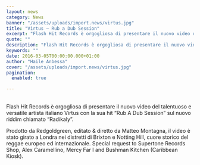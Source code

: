 ```yaml
---
layout: news
category: News
banner: "/assets/uploads/import.news/virtus.jpg"
title: "Virtus – Rub a Dub Session"
excerpt: "Flash Hit Records è orgogliosa di presentare il nuovo video del talentuoso e versatile artista italiano Virtus con la sua hit “Rub A Dub Session” sul nuovo riddim chiamato “Radikaly”. Prodotto da Redgoldgreen, editato & diretto da Matteo Montagna, il video è stato girato a Londra nei distretti di Brixton e Notting Hill, cuore storico [&hellip"
quote: ""
description: "Flash Hit Records è orgogliosa di presentare il nuovo video del talentuoso e versatile artista italiano Virtus con la sua hit “Rub A Dub Session” sul nuovo riddim chiamato “Radikaly”. Prodotto da Redgoldgreen, editato & diretto da Matteo Montagna, il video è stato girato a Londra nei distretti di Brixton e Notting Hill, cuore storico [&hellip"
keywords: ""
date: 2016-03-05T00:00:00.000+01:00
author: "Haile Anbessa"
cover: "/assets/uploads/import.news/virtus.jpg"
pagination:
  enabled: true

---
```


[](https://hotmc.com/wp-content/uploads/2016/03/virtus.jpg)  
Flash Hit Records è orgogliosa di presentare il nuovo video del talentuoso e versatile artista italiano Virtus con la sua hit “Rub A Dub Session” sul nuovo riddim chiamato “Radikaly”.

Prodotto da Redgoldgreen, editato & diretto da Matteo Montagna, il video è stato girato a Londra nei distretti di Brixton e Notting Hill, cuore storico del reggae europeo ed internazionale. Special request to Supertone Records Shop, Alex Caramellino, Mercy Far I and Bushman Kitchen (Caribbean Kiosk).